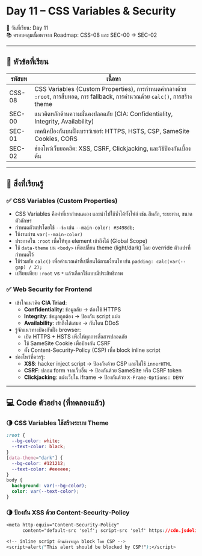 # Day 11 – CSS Variables & Security

📅 วันที่เรียน: Day 11  
📚 ครอบคลุมเนื้อหาจาก Roadmap: CSS-08 และ SEC-00 → SEC-02

---

## 🔖 หัวข้อที่เรียน

| รหัสบท | เนื้อหา |
|--------|---------|
| CSS-08 | CSS Variables (Custom Properties), การกำหนดค่ากลางด้วย `:root`, การสืบทอด, การ fallback, การคำนวณด้วย `calc()`, การสร้าง theme |
| SEC-00 | แนวคิดหลักด้านความมั่นคงปลอดภัย (CIA: Confidentiality, Integrity, Availability) |
| SEC-01 | เทคนิคป้องกันบนฝั่งเบราว์เซอร์: HTTPS, HSTS, CSP, SameSite Cookies, CORS |
| SEC-02 | ช่องโหว่เว็บยอดฮิต: XSS, CSRF, Clickjacking, และวิธีป้องกันเบื้องต้น |

---

## 🧠 สิ่งที่เรียนรู้

### ✅ CSS Variables (Custom Properties)
- CSS Variables คือค่าที่เรากำหนดเอง และนำไปใช้ซ้ำได้ทั้งไฟล์ เช่น สีหลัก, ระยะห่าง, ขนาดตัวอักษร
- กำหนดตัวแปรโดยใช้ `--ชื่อ` เช่น `--main-color: #3498db;`
- ใช้งานผ่าน `var(--main-color)`
- ประกาศใน `:root` เพื่อให้ทุก element เข้าถึงได้ (Global Scope)
- ใช้ `data-theme` บน `<body>` เพื่อเปลี่ยน theme (light/dark) โดย override ตัวแปรที่กำหนดไว้
- ใช้ร่วมกับ `calc()` เพื่อคำนวณค่าที่เปลี่ยนได้ตามเงื่อนไข เช่น `padding: calc(var(--gap) / 2);`
- เปรียบเทียบ `:root` vs `*` แล้วเลือกใช้แบบมีประสิทธิภาพ

### ✅ Web Security for Frontend
- เข้าใจแนวคิด **CIA Triad**:
  - **Confidentiality**: ข้อมูลลับ → ต้องใช้ HTTPS
  - **Integrity**: ข้อมูลถูกต้อง → ป้องกัน script แฝง
  - **Availability**: เข้าถึงได้เสมอ → กันโดน DDoS
- รู้จักแนวทางป้องกันฝั่ง browser:
  - เปิด HTTPS + HSTS เพื่อให้ทุกการสื่อสารปลอดภัย
  - ใช้ SameSite Cookie เพื่อป้องกัน CSRF
  - ตั้ง Content-Security-Policy (CSP) เพื่อ block inline script
- ช่องโหว่ที่ควรรู้:
  - **XSS**: hacker inject script → ป้องกันด้วย CSP และไม่ใช้ `innerHTML`
  - **CSRF**: ปลอม form จากเว็บอื่น → ป้องกันด้วย SameSite หรือ CSRF token
  - **Clickjacking**: แฝงเว็บใน iframe → ป้องกันด้วย `X-Frame-Options: DENY`

---

## 💻 Code ตัวอย่าง (ที่ทดลองแล้ว)

### 🌗 CSS Variables ใช้สร้างระบบ Theme

```css
:root {
  --bg-color: white;
  --text-color: black;
}
[data-theme="dark"] {
  --bg-color: #121212;
  --text-color: #eeeeee;
}
body {
  background: var(--bg-color);
  color: var(--text-color);
}
```
### 🌗 ป้องกัน XSS ด้วย Content-Security-Policy
```css
<meta http-equiv="Content-Security-Policy"
      content="default-src 'self'; script-src 'self' https://cdn.jsdelivr.net;">

<!-- inline script ด้านล่างจะถูก block โดย CSP -->
<script>alert("This alert should be blocked by CSP!");</script>

```
